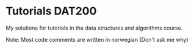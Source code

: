 # Tutorials DAT200
My solutions for tutorials in the data structures and algorithms course.  

Note: Most code comments are written in norwegian (Don't ask me why)
